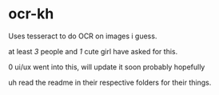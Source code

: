 # ocr-kh

Uses tesseract to do OCR on images i guess.

at least *3* people and *1* cute girl have asked for this.

0 ui/ux went into this, will update it soon probably hopefully


uh read the readme in their respective folders for their things.